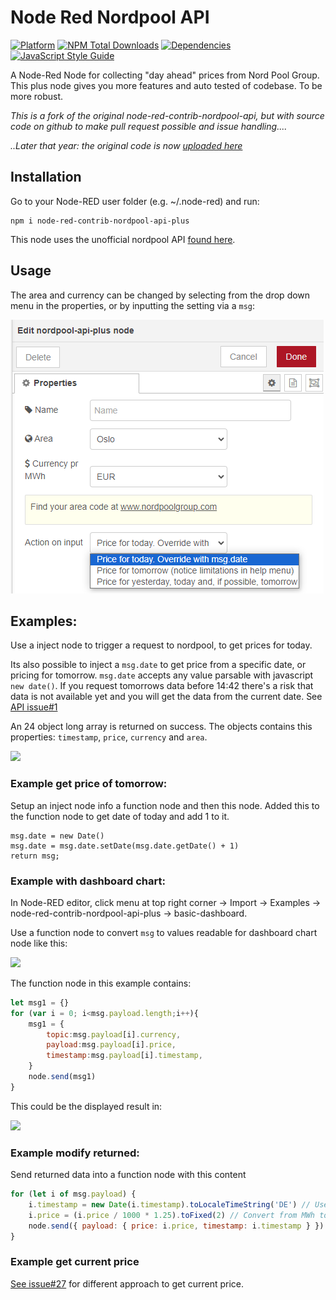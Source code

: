 # Node Red Nordpool API

[![Platform](https://img.shields.io/badge/platform-Node--RED-red)](https://nodered.org)
[![NPM Total Downloads](https://img.shields.io/npm/dt/node-red-contrib-nordpool-api-plus.svg)](https://www.npmjs.com/package/node-red-contrib-nordpool-api-plus)
[![Dependencies](https://img.shields.io/librariesio/release/npm/node-red-contrib-nordpool-api-plus.svg)](https://libraries.io/github/zinen/node-red-contrib-nordpool-api-plus)
[![JavaScript Style Guide](https://img.shields.io/badge/code_style-standard-brightgreen.svg)](https://standardjs.com)

A Node-Red Node for collecting "day ahead" prices from Nord Pool Group. This plus node gives you more features and auto tested of codebase. To be more robust.

*This is a fork of the original node-red-contrib-nordpool-api, but with source code on github to make pull request possible and issue handling....*

*..Later that year: the original code is now [uploaded here](https://github.com/Csstenersen/node-red-contrib-nordpool-api)*

## Installation
Go to your Node-RED user folder (e.g. ~/.node-red) and run:
```
npm i node-red-contrib-nordpool-api-plus
```
This node uses the unofficial nordpool API [found here](https://github.com/samuelmr/nordpool-node).

## Usage


The area and currency can be changed by selecting from the drop down menu in the properties, or by inputting the setting via a `msg`:

![](/img/example.png)

## Examples:
Use a inject node to trigger a request to nordpool, to get prices for today.

Its also possible to inject a `msg.date` to get price from a specific date, or pricing for tomorrow. `msg.date` accepts any value parsable with javascript `new date()`. If you request tomorrows data before 14:42 there's a risk that data is not available yet and you will get the data from the current date. See [API issue#1](https://github.com/samuelmr/nordpool-node/issues/1#issuecomment-316583765)

An 24 object long array is returned on success. The objects contains this properties: `timestamp`, `price`, `currency` and `area`.

![](/img/example3.png)

### Example get price of tomorrow:

Setup an inject node info a function node and then this node.
Added this to the function node to get date of today and add 1 to it.
```
msg.date = new Date()
msg.date = msg.date.setDate(msg.date.getDate() + 1)
return msg;
```

### Example with dashboard chart:
In Node-RED editor, click menu at top right corner -> Import -> Examples -> node-red-contrib-nordpool-api-plus -> basic-dashboard.

Use a function node to convert `msg` to values readable for dashboard chart node like this:

![](/img/example5.png)

The function node in this example contains:

```js
let msg1 = {}
for (var i = 0; i<msg.payload.length;i++){
    msg1 = {
        topic:msg.payload[i].currency, 
        payload:msg.payload[i].price, 
        timestamp:msg.payload[i].timestamp,
    }
    node.send(msg1)
}
```

This could be the displayed result in:

![](/img/example6.png)



### Example modify returned:
Send returned data into a function node with this content

```js
for (let i of msg.payload) {
    i.timestamp = new Date(i.timestamp).toLocaleTimeString('DE') // Use DE format of time
    i.price = (i.price / 1000 * 1.25).toFixed(2) // Convert from MWh to kWh and add 20% tax
    node.send({ payload: { price: i.price, timestamp: i.timestamp } })
}
```

### Example get current price

[See issue#27](https://github.com/zinen/node-red-contrib-nordpool-api-plus/issues/27) for different approach to get current price.
